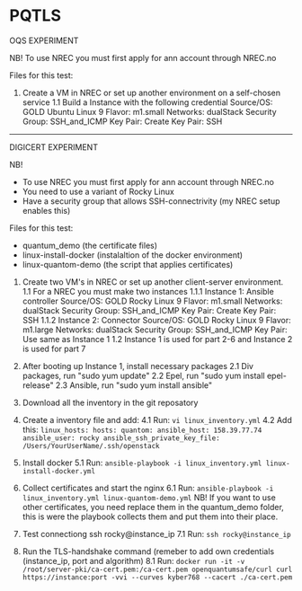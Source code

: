 # PQTLS

OQS EXPERIMENT

NB! To use NREC you must first apply for ann account through NREC.no

Files for this test:

1. Create a VM in NREC or set up another environment on a self-chosen service
  1.1 Build a Instance with the following credential
       Source/OS: GOLD Ubuntu Linux 9
       Flavor: m1.small
       Networks: dualStack
       Security Group: SSH_and_ICMP
       Key Pair: Create Key Pair: SSH





- - - - - - - - - - - - - - - - - - - - - - - - - - - - - - - - - - - - - - - - - - - - - - - - - - - - - - - - - - - - - - 

DIGICERT EXPERIMENT

NB! 
- To use NREC you must first apply for ann account through NREC.no
- You need to use a variant of Rocky Linux 
- Have a security group that allows SSH-connectrivity (my NREC setup enables this)

Files for this test:
- quantum_demo (the certificate files)
- linux-install-docker (instalaltion of the docker environment)
- linux-quantom-demo (the script that applies certificates)

1. Create two VM's in NREC or set up another client-server environment.
  1.1 For a NREC you must make two instances
     1.1.1 Instance 1: Ansible controller
       Source/OS: GOLD Rocky Linux 9
       Flavor: m1.small
       Networks: dualStack
       Security Group: SSH_and_ICMP
       Key Pair: Create Key Pair: SSH
     1.1.2 Instance 2: Connector
       Source/OS: GOLD Rocky Linux 9
       Flavor: m1.large
       Networks: dualStack
       Security Group: SSH_and_ICMP
       Key Pair: Use same as Instance 1
   1.2 Instance 1 is used for part 2-6 and Instance 2 is used for part 7

2. After booting up Instance 1, install necessary packages
  2.1 Div packages, run "sudo yum update"
  2.2 Epel, run "sudo yum install epel-release"
  2.3 Ansible, run "sudo yum install ansible"

3. Download all the inventory in the git reposatory

4. Create a inventory file and add:
  4.1 Run: `vi linux_inventory.yml`
  4.2 Add this: 
    `linux_hosts:
      hosts:
        quantom:
          ansible_host: 158.39.77.74
          ansible_user: rocky
          ansible_ssh_private_key_file: /Users/YourUserName/.ssh/openstack`

5. Install docker
   5.1 Run: `ansible-playbook -i linux_inventory.yml linux-install-docker.yml`

6. Collect certificates and start the nginx 
   6.1 Run: `ansible-playbook -i linux_inventory.yml linux-quantom-demo.yml`
   NB! If you want to use other certificates, you need replace them in the quantum_demo folder,
   this is were the playbook collects them and put them into their place.

7. Test connectiong ssh rocky@instance_ip
   7.1 Run: `ssh rocky@instance_ip`

8. Run the TLS-handshake command (remeber to add own credentials (instance_ip, port and algorithm)
   8.1 Run: `docker run -it -v /root/server-pki/ca-cert.pem:/ca-cert.pem openquantumsafe/curl curl https://instance:port -vvi --curves kyber768 --cacert ./ca-cert.pem`

